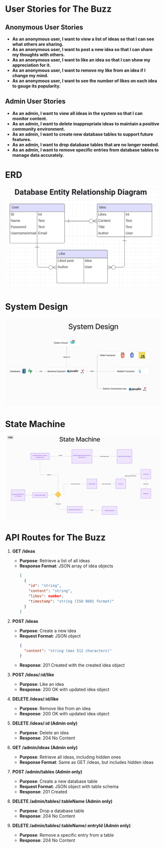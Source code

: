 # **User Stories for The Buzz**
## Anonymous User Stories

- **As an anonymous user, I want to view a list of ideas so that I can see what others are sharing.**
- **As an anonymous user, I want to post a new idea so that I can share my thoughts with others.**
- **As an anonymous user, I want to like an idea so that I can show my appreciation for it.**
- **As an anonymous user, I want to remove my like from an idea if I change my mind.**
- **As an anonymous user, I want to see the number of likes on each idea to gauge its popularity.**

## Admin User Stories

- **As an admin, I want to view all ideas in the system so that I can monitor content.**
- **As an admin, I want to delete inappropriate ideas to maintain a positive community environment.**
- **As an admin, I want to create new database tables to support future features.**
- **As an admin, I want to drop database tables that are no longer needed.**
- **As an admin, I want to remove specific entries from database tables to manage data accurately.**
# **ERD**
![Alt text](ERT.png)
# **System Design**
![Alt text](SystemDesign.png)
# **State Machine**
![Alt text](StateMachine.png)

# API Routes for The Buzz

1. **GET /ideas**
   - **Purpose**: Retrieve a list of all ideas
   - **Response Format**: JSON array of idea objects
     ```json
     [
       {
         "id": "string",
         "content": "string",
         "likes": number,
         "timestamp": "string (ISO 8601 format)"
       }
     ]
     ```

2. **POST /ideas**
   - **Purpose**: Create a new idea
   - **Request Format**: JSON object
     ```json
     {
       "content": "string (max 512 characters)"
     }
     ```
   - **Response**: 201 Created with the created idea object

3. **POST /ideas/:id/like**
   - **Purpose**: Like an idea
   - **Response**: 200 OK with updated idea object

4. **DELETE /ideas/:id/like**
   - **Purpose**: Remove like from an idea
   - **Response**: 200 OK with updated idea object

5. **DELETE /ideas/:id (Admin only)**
   - **Purpose**: Delete an idea
   - **Response**: 204 No Content

6. **GET /admin/ideas (Admin only)**
   - **Purpose**: Retrieve all ideas, including hidden ones
   - **Response Format**: Same as GET /ideas, but includes hidden ideas

7. **POST /admin/tables (Admin only)**
   - **Purpose**: Create a new database table
   - **Request Format**: JSON object with table schema
   - **Response**: 201 Created

8. **DELETE /admin/tables/:tableName (Admin only)**
   - **Purpose**: Drop a database table
   - **Response**: 204 No Content

9. **DELETE /admin/tables/:tableName/:entryId (Admin only)**
   - **Purpose**: Remove a specific entry from a table
   - **Response**: 204 No Content

